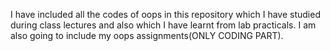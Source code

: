 I have included all the codes of oops in this repository which I have studied during class lectures and also which I have learnt from lab practicals.
I am also going to include my oops assignments(ONLY CODING PART).
